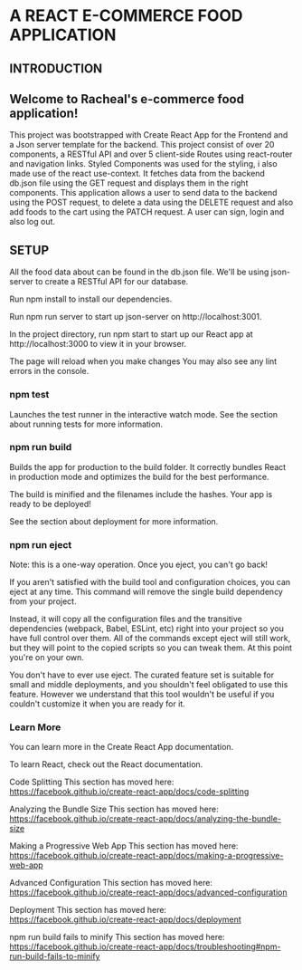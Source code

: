 # A REACT E-COMMERCE FOOD APPLICATION

## INTRODUCTION

## Welcome to Racheal's e-commerce food application!

This project was bootstrapped with Create React App for the Frontend and a Json server template for the backend. This project consist of over 20 components, a RESTful API and over 5 client-side Routes using react-router and navigation links. Styled Components was used for the styling, i also made use of the react use-context. It fetches data from the backend db.json file using the GET request and displays them in the right components. This application allows a user to send data to the backend using the POST request, to delete a data using the DELETE request and also add foods to the cart using the PATCH request. A user can sign, login and also log out.

## SETUP

All the food data about can be found in the db.json file. We'll be using json-server to create a RESTful API for our database.

Run npm install to install our dependencies.

Run npm run server to start up json-server on http://localhost:3001.

In the project directory, run npm start to start up our React app at http://localhost:3000 to view it in your browser.

The page will reload when you make changes You may also see any lint errors in the console.

### npm test
Launches the test runner in the interactive watch mode.
See the section about running tests for more information.

### npm run build
Builds the app for production to the build folder.
It correctly bundles React in production mode and optimizes the build for the best performance.

The build is minified and the filenames include the hashes.
Your app is ready to be deployed!

See the section about deployment for more information.

### npm run eject
Note: this is a one-way operation. Once you eject, you can't go back!

If you aren't satisfied with the build tool and configuration choices, you can eject at any time. This command will remove the single build dependency from your project.

Instead, it will copy all the configuration files and the transitive dependencies (webpack, Babel, ESLint, etc) right into your project so you have full control over them. All of the commands except eject will still work, but they will point to the copied scripts so you can tweak them. At this point you're on your own.

You don't have to ever use eject. The curated feature set is suitable for small and middle deployments, and you shouldn't feel obligated to use this feature. However we understand that this tool wouldn't be useful if you couldn't customize it when you are ready for it.

### Learn More
You can learn more in the Create React App documentation.

To learn React, check out the React documentation.

Code Splitting
This section has moved here: https://facebook.github.io/create-react-app/docs/code-splitting

Analyzing the Bundle Size
This section has moved here: https://facebook.github.io/create-react-app/docs/analyzing-the-bundle-size

Making a Progressive Web App
This section has moved here: https://facebook.github.io/create-react-app/docs/making-a-progressive-web-app

Advanced Configuration
This section has moved here: https://facebook.github.io/create-react-app/docs/advanced-configuration

Deployment
This section has moved here: https://facebook.github.io/create-react-app/docs/deployment

npm run build fails to minify
This section has moved here: https://facebook.github.io/create-react-app/docs/troubleshooting#npm-run-build-fails-to-minify